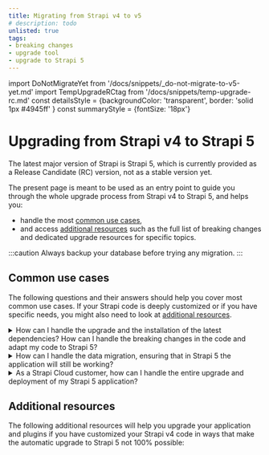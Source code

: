 ```yaml
---
title: Migrating from Strapi v4 to v5
# description: todo
unlisted: true
tags:
- breaking changes
- upgrade tool
- upgrade to Strapi 5
---
```


import DoNotMigrateYet from '/docs/snippets/_do-not-migrate-to-v5-yet.md'
import TempUpgradeRCtag from '/docs/snippets/temp-upgrade-rc.md'
const detailsStyle = {backgroundColor: 'transparent', border: 'solid 1px #4945ff' }
const summaryStyle = {fontSize: '18px'}

# Upgrading from Strapi v4 to Strapi 5

The latest major version of Strapi is Strapi 5, which is currently provided as a Release Candidate (RC) version, not as a stable version yet.

<DoNotMigrateYet />

The present page is meant to be used as an entry point to guide you through the whole upgrade process from Strapi v4 to Strapi 5, and helps you:

- handle the most [common use cases](#common-use-cases),
- and access [additional resources](#additional-resources) such as the full list of breaking changes and dedicated upgrade resources for specific topics.

:::caution
Always backup your database before trying any migration.
:::

## Common use cases

The following questions and their answers should help you cover most common use cases. If your Strapi code is deeply customized or if you have specific needs, you might also need to look at [additional resources](#additional-resources).

<details style={detailsStyle}>
<summary style={summaryStyle}>How can I handle the upgrade and the installation of the latest dependencies? How can I handle the breaking changes in the code and adapt my code to Strapi 5?</summary>

Strapi provides a tool, the [upgrade tool](/dev-docs/upgrade-tool). The upgrade tool is a command line tool with some commands allows to handle the upgrade of the dependencies and the execution of **codemods** <Codemods/>.

The steps to execute slightly differ depending on whether your Strapi application is already running the latest minor and patch version of Strapi v4 or if it is still running on an older version.

<details>
<summary>How to find my current Strapi version number?</summary>

You can find the current version number of your Strapi application:

- either in the admin panel, by going to _Settings > Global Settings > Overview_ and looking at the Strapi version number printed in the Details section:

  <ThemedImage
    alt="Finding your Strapi version number in the admin panel"
    sources={{
      light: '/img/assets/migration/strapi-version-number.png',
      dark: '/img/assets/migration/strapi-version-number_DARK.png'
    }}
  />

- or by running `yarn strapi version` or `npm run strapi version` in the terminal, from the folder where your Strapi project is located.

</details>

The latest version number of Strapi v4 that was released by the Strapi core team can be found on [npm](https://www.npmjs.com/package/@strapi/strapi) or on [GitHub](https://github.com/strapi/strapi/releases).

<Tabs>
<TabItem value="major" label="Already running the latest minor version">

1. Run the upgrade tool with the `major` command to reach Strapi 5.0.0:

    ```sh
    npx @strapi/upgrade major
    ```

   <TempUpgradeRCtag />

    The command will execute:
    * the update and installation of the dependencies of Strapi 5,
    * and the codemods provided to handle the breaking changes that come with Strapi 5.

2. Run the application with `yarn develop` or `npm run develop` to adapt the database to the latest breaking changes.

3. Test the results of the automatic upgrade and check how your application upgraded to Strapi 5 behaves. You might need to use [additional resources](#additional-resources) to have a fully-working Strapi 5 application.

</TabItem>
<TabItem value="minor" label="Running an older minor version">

1. Run the upgrade tool with the `minor` command to reach the latest minor and patch version of Strapi v4:

    ```sh
    npx @strapi/upgrade minor
    ```

   <TempUpgradeRCtag />

2. Run the upgrade tool with the `major` command to reach Strapi 5.0.0:

    ```sh
    npx @strapi/upgrade major
    ```

    The command will execute:
    * the update and installation of the dependencies of Strapi 5,
    * and the codemods provided to handle the breaking changes that come with Strapi 5.

   <TempUpgradeRCtag />

3. Run the application with `yarn develop` or `npm run develop` to adapt the database to the latest breaking changes.

4. Test the results of the automatic upgrade and check how your application upgraded to Strapi 5 behaves. You might need to use [additional resources](#additional-resources) to have a fully-working Strapi 5 application.

</TabItem>
</Tabs>

</details>

<details style={detailsStyle}>
<summary style={summaryStyle}>How can I handle the data migration, ensuring that in Strapi 5 the application will still be working?</summary>
Strapi 5 integrates a data migration script that is run once the application starts for the first time in Strapi 5.
</details>

<details style={detailsStyle}>
<summary style={summaryStyle}>As a Strapi Cloud customer, how can I handle the entire upgrade and deployment of my Strapi 5 application?</summary>

:::danger Warning: Don't push a Strapi 5 project to Strapi Cloud yet
Strapi Cloud is still running on Strapi v4. The following process is provided as an indication of what will happen when Strapi 5 is released as a stable version. Do not try to push your Strapi 5 beta or  Release Candidate (RC) project to Strapi Cloud yet.
:::

1. Update your code locally, automatically with the [upgrade tool](/dev-docs/upgrade-tool) or manually when the fully automatic upgrade is not possible. If you need to manually update your code, be sure to read the [breaking changes list](/dev-docs/migration/v4-to-v5/breaking-changes) and [specific upgrade resources](/dev-docs/migration/v4-to-v5/guides/introduction).
2. Run the `yarn deploy` or `npm run deploy` commands from the [Cloud CLI](https://docs.strapi.io/cloud/cli/cloud-cli).<br/>(⚠️ *This command is currently only available to push Strapi v4 projects to Strapi Cloud. The current link to Cloud CLI documentation points to Strapi v4 stable documentation, not to Strapi 5 RC documentation.*)

Strapi Cloud will deploy the updated code in Strapi 5 and will automatically run the data migration script.

</details>

## Additional resources

The following additional resources will help you upgrade your application and plugins if you have customized your Strapi v4 code in ways that make the automatic upgrade to Strapi 5 not 100% possible:

<CustomDocCardsWrapper>
<CustomDocCard emoji="" title="Breaking changes list" description="Read more about the differences between Strapi v4 and v5 and the resulting breaking changes." link="/dev-docs/migration/v4-to-v5/breaking-changes" />
<CustomDocCard emoji="" title="Specific upgrade resources" description="Handle specific use cases: Plugins migration, helper-plugin deprecation, Entity Service API deprecation." link="/dev-docs/migration/v4-to-v5/guides/introduction" />
</CustomDocCardsWrapper>
